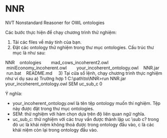 # NNR
NVT Nonstandard Reasoner for OWL ontologies

Các bước thực hiện để chạy chương trình thử nghiệm:
1) Tải các files về máy tính của bạn.
2) Đặt các ontology thử nghiệm trong thư mục ontologies. Cấu trúc thư mục là như sau:

NNR
    ontologies
        mad_cows_incoherent2.owl
        miniEconomy_incoherent.owl
        your_incoherent_ontology.owl
    NNR.jar
    run.bat
    README.md
    
3) Tại cửa sổ lệnh, chạy chương trình thực nghiệm như ví dụ sau
a) Trường hợp 1
C:\path\to\NNR>run NNR.jar your_incoherent_ontology.owl SEM uc_sub_c 0

Ý nghĩa:
- your_incoherent_ontology.owl là tên tệp ontology muốn thí nghiệm. Tệp này được đặt trong thư mục ontologies.
- SEM: thử nghiệm với hàm chọn dựa trên độ liên quan ngữ nghĩa.
- uc_sub_c: thử nghiệm với các truy vấn được thành lập uc \sub c? trong đó uc là khái niệm không thoả được trong ontology đầu vào, c là các khái niệm còn lại trong ontology đầu vào.

